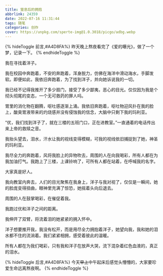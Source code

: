 ```yaml
---
title: 窒息后的拥抱
abbrlink: 24359
date: 2022-07-16 11:31:44
tags: 随笔
categories: 创作
cover: https://unpkg.com/sperte-img@1.0.3018/picgo/adbg.webp
---
```

{% hideToggle 前言,#A4D8FA%}
昨天晚上熬夜看完了《爱的曝光》，做了一个梦，记录一下。
{% endhideToggle %}

我在寻找着洋子。

我在校园中奔跑着，不安的奔跑着，浑身脱力，仿佛在海洋中滑动海水，手脚发软。即便如此，我依旧奔跑着，为了找到洋子，并向她诉说我的一切。

我已经不记得我推开了多少扇门，接受了多少鄙夷，恶心的目光。仅仅因为我是个彻头彻尾的变态，一个无可救药的罪人吗。

胃里的消化物在翻腾，呕吐感逐渐上涌。我依旧奔跑着，呕吐物迎风扑在我的脸上，酸臭胃液带来的灼烧感并没有侵蚀我的信念，大脑中只剩下我的玛利亚。

“优，我们找到洋子了，就在三楼的五班门口，正在进教室。”一直通着的电话传出来上帝的救赎之音。

我抬头望去，泪水，汗水让我的视线变得模糊，可我的视线依旧捕捉到了她，神圣的玛利亚。

我尽全力的奔跑着，风将我脸上的异物吹去，周围的人在向我喝彩，所有人都在为我加油打气。我跑上了三楼，上课铃响了，可所有人都在站着，在呼喊我的名字。

大家真是好人。

我向教室内奔去，人们的目光聚焦在我身上，洋子与我对视了，仅仅是一瞬间，她的脸庞变得扭曲，眼神里充满了惊恐，她摇着头向后退去。

周围的人在鼓掌喝彩，在催促着我。

我跑过优和洋子之间的距离。

我伸开了双臂，将流着泪的她紧紧的拥入怀中。

洋子想要推开我，我没有松开，而是用尽全力拥抱着洋子，她望向我，我和她的泪水都不住的流淌着。我们紧紧相拥，感受着彼此的温暖。

所有人都在为我们喝彩，只有我和洋子在放声大哭，流下混杂着红色血液的，真正的泪水。

{% hideToggle 后言,#A4D8FA%}
今天~~早上~~中午起床后感觉头懵懵的，大家要珍爱生命远离熬夜啊。
{% endhideToggle %}
